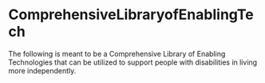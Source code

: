 # ComprehensiveLibraryofEnablingTech
The following is meant to be a Comprehensive Library of Enabling Technologies that can be utilized to support people with disabilities in living more independently. 
